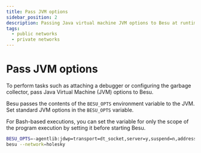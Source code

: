 ```yaml
---
title: Pass JVM options
sidebar_position: 2
description: Passing Java virtual machine JVM options to Besu at runtime
tags:
  - public networks
  - private networks
---
```


# Pass JVM options

To perform tasks such as attaching a debugger or configuring the garbage collector, pass Java Virtual Machine (JVM) options to Besu.

Besu passes the contents of the `BESU_OPTS` environment variable to the JVM. Set standard JVM options in the `BESU_OPTS` variable.

For Bash-based executions, you can set the variable for only the scope of the program execution by setting it before starting Besu.

```bash
BESU_OPTS=-agentlib:jdwp=transport=dt_socket,server=y,suspend=n,address=5005 \
besu --network=holesky
```
